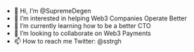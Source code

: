- 👋 Hi, I’m @SupremeDegen
- 👀 I’m interested in helping Web3 Companies Operate Better
- 🌱 I’m currently learning how to be a better CTO
- 💞️ I’m looking to collaborate on Web3 Payments
- 📫 How to reach me Twitter: @sstrgh

<!---
SupremeDegen/SupremeDegen is a ✨ special ✨ repository because its `README.md` (this file) appears on your GitHub profile.
You can click the Preview link to take a look at your changes.
--->

